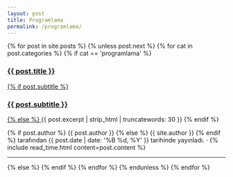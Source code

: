 ```yaml
---
layout: post
title: Programlama
permalink: /programlama/
---
```



{% for post in site.posts %}
{% unless post.next %}
{% for cat in post.categories %}
{% if cat == 'programlama' %}
<article class="post-preview">
  <a href="{{ post.url | prepend: site.baseurl | replace: '//', '/' }}">
    <h3 class="post-title">{{ post.title }}</h3>
    {% if post.subtitle %}
    <h3 class="post-subtitle">{{ post.subtitle }}</h3>
    {% else %}
    <a class="post-subtitle">{{ post.excerpt | strip_html | truncatewords: 30 }}</a>
    {% endif %}
  </a>
  <p class="post-meta">
    {% if post.author %}
    {{ post.author }}
    {% else %}
    {{ site.author }}
    {% endif %}
    tarafından
    {{ post.date | date: '%B %d, %Y' }} tarihinde yayınladı. &middot; {% include read_time.html
    content=post.content %}
  </p>
</article>
<hr>
{% else %}
{% endif %}
{% endfor %}
{% endunless %}
{% endfor %}